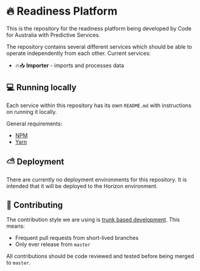 # 🔥 Readiness Platform

This is the repository for the readiness platform being developed by Code for Australia with Predictive Services.

The repository contains several different services which should be able to operate independently from each other. Current services:

- 🔥📥 **Importer** - imports and processes data

## 💻 Running locally

Each service within this repository has its own `README.md` with instructions on running it locally.

General requirements:

- [NPM](https://www.npmjs.com/)
- [Yarn](https://yarnpkg.com/en/)

## ⛅️ Deployment

There are currently no deployment environments for this repository. It is intended that it will be deployed to the Horizon environment.

## 🌱 Contributing

The contribution style we are using is [trunk based development](https://trunkbaseddevelopment.com/). This means:

- Frequent pull requests from short-lived branches
- Only ever release from `master`

All contributions should be code reviewed and tested before being merged to `master`.
